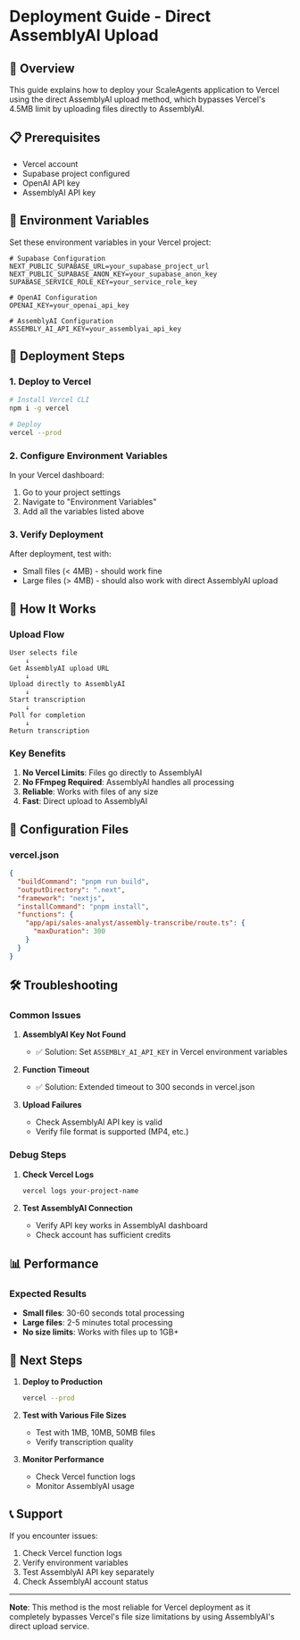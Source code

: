 # Deployment Guide - Direct AssemblyAI Upload

## 🚀 Overview

This guide explains how to deploy your ScaleAgents application to Vercel using the direct AssemblyAI upload method, which bypasses Vercel's 4.5MB limit by uploading files directly to AssemblyAI.

## 📋 Prerequisites

- Vercel account
- Supabase project configured
- OpenAI API key
- AssemblyAI API key

## 🔧 Environment Variables

Set these environment variables in your Vercel project:

```env
# Supabase Configuration
NEXT_PUBLIC_SUPABASE_URL=your_supabase_project_url
NEXT_PUBLIC_SUPABASE_ANON_KEY=your_supabase_anon_key
SUPABASE_SERVICE_ROLE_KEY=your_service_role_key

# OpenAI Configuration
OPENAI_KEY=your_openai_api_key

# AssemblyAI Configuration
ASSEMBLY_AI_API_KEY=your_assemblyai_api_key
```

## 🚀 Deployment Steps

### 1. Deploy to Vercel

```bash
# Install Vercel CLI
npm i -g vercel

# Deploy
vercel --prod
```

### 2. Configure Environment Variables

In your Vercel dashboard:
1. Go to your project settings
2. Navigate to "Environment Variables"
3. Add all the variables listed above

### 3. Verify Deployment

After deployment, test with:
- Small files (< 4MB) - should work fine
- Large files (> 4MB) - should also work with direct AssemblyAI upload

## 📁 How It Works

### Upload Flow

```
User selects file
    ↓
Get AssemblyAI upload URL
    ↓
Upload directly to AssemblyAI
    ↓
Start transcription
    ↓
Poll for completion
    ↓
Return transcription
```

### Key Benefits

1. **No Vercel Limits**: Files go directly to AssemblyAI
2. **No FFmpeg Required**: AssemblyAI handles all processing
3. **Reliable**: Works with files of any size
4. **Fast**: Direct upload to AssemblyAI

## 🔧 Configuration Files

### vercel.json
```json
{
  "buildCommand": "pnpm run build",
  "outputDirectory": ".next",
  "framework": "nextjs",
  "installCommand": "pnpm install",
  "functions": {
    "app/api/sales-analyst/assembly-transcribe/route.ts": {
      "maxDuration": 300
    }
  }
}
```

## 🛠️ Troubleshooting

### Common Issues

1. **AssemblyAI Key Not Found**
   - ✅ Solution: Set `ASSEMBLY_AI_API_KEY` in Vercel environment variables

2. **Function Timeout**
   - ✅ Solution: Extended timeout to 300 seconds in vercel.json

3. **Upload Failures**
   - Check AssemblyAI API key is valid
   - Verify file format is supported (MP4, etc.)

### Debug Steps

1. **Check Vercel Logs**
   ```bash
   vercel logs your-project-name
   ```

2. **Test AssemblyAI Connection**
   - Verify API key works in AssemblyAI dashboard
   - Check account has sufficient credits

## 📊 Performance

### Expected Results

- **Small files**: 30-60 seconds total processing
- **Large files**: 2-5 minutes total processing
- **No size limits**: Works with files up to 1GB+

## 🚀 Next Steps

1. **Deploy to Production**
   ```bash
   vercel --prod
   ```

2. **Test with Various File Sizes**
   - Test with 1MB, 10MB, 50MB files
   - Verify transcription quality

3. **Monitor Performance**
   - Check Vercel function logs
   - Monitor AssemblyAI usage

## 📞 Support

If you encounter issues:

1. Check Vercel function logs
2. Verify environment variables
3. Test AssemblyAI API key separately
4. Check AssemblyAI account status

---

**Note**: This method is the most reliable for Vercel deployment as it completely bypasses Vercel's file size limitations by using AssemblyAI's direct upload service.
